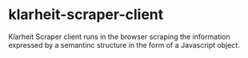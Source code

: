# klarheit-scraper-client
Klarheit Scraper client runs in the browser scraping the information expressed
by a semantinc structure in the form of a Javascript object.
